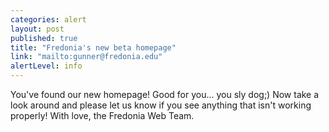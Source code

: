 ```yaml
---
categories: alert
layout: post
published: true
title: "Fredonia's new beta homepage"
link: "mailto:gunner@fredonia.edu"
alertLevel: info
---
```


You've found our new homepage! Good for you... you sly dog;) Now take a look around and please let us know if you see anything that isn't working properly! With love, the Fredonia Web Team.